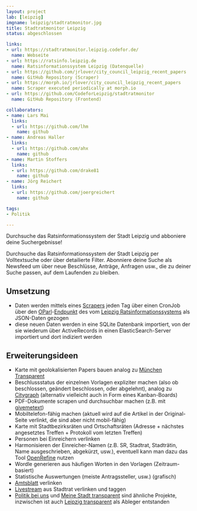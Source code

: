 ```yaml
---
layout: project
lab: [leipzig]
imgname: leipzig/stadtratmonitor.jpg
title: Stadtratmonitor Leipzig
status: abgeschlossen

links:
- url: https://stadtratmonitor.leipzig.codefor.de/
  name: Webseite
- url: https://ratsinfo.leipzig.de
  name: Ratsinformationssystem Leipzig (Datenquelle)
- url: https://github.com/jrlover/city_council_leipzig_recent_papers
  name: GitHub Repository (Scraper)
- url: https://morph.io/jrlover/city_council_leipzig_recent_papers
  name: Scraper executed periodically at morph.io
- url: https://github.com/CodeforLeipzig/stadtratmonitor
  name: GitHub Repository (Frontend)

collaborators:
- name: Lars Mai
  links:
  - url: https://github.com/lhm
    name: github
- name: Andreas Haller
  links:
  - url: https://github.com/ahx
    name: github
- name: Martin Stoffers
  links:
  - url: https://github.com/drake81
    name: github
- name: Jörg Reichert
  links:
  - url: https://github.com/joergreichert
    name: github

tags:
- Politik

---
```


Durchsuche das Ratsinformationssystem der Stadt Leipzig und abboniere deine Suchergebnisse!


Durchsuche das Ratsinformationssystem der Stadt
Leipzig per Volltextsuche oder über detailierte Filter. Abonniere deine Suche als Newsfeed um über neue Beschlüsse, Anträge, Anfragen usw., die zu deiner Suche passen, auf dem Laufenden zu bleiben.

## Umsetzung
 * Daten werden mittels eines [Scrapers](https://github.com/CodeforLeipzig/allris-scraper) jeden Tag über einen CronJob über den [OParl](https://oparl.org)-[Endpunkt](https://ratsinfo.leipzig.de/bi/oparl/1.0/bodies.asp?id=2387) des vom [Leipzig Ratsinformationssystems](https://ratsinfo.leipzig.de/) als JSON-Daten gezogen
 * diese neuen Daten werden in eine SQLite Datenbank importiert, von der sie wiederum über ActiveRecords in einen ElasticSearch-Server importiert und dort indiziert werden

## Erweiterungsideen
 * Karte mit geolokalisierten Papers bauen analog zu [München Transparent](https://www.muenchen-transparent.de)
 * Beschlussstatus der einzelnen Vorlagen expliziter machen (also ob beschlossen, geändert beschlossen, oder abgelehnt), analog zu [Citygraph](https://github.com/sascha11110/hackatum-citygraph) (alternativ vielleicht auch in Form eines Kanban-Boards)
 * PDF-Dokumente scrapen und durchsuchbar machen (z.B. mit [givemetext](http://givemetext.okfnlabs.org))
 * Mobiltelefon-fähig machen (aktuell wird auf die Artikel in der Original-Seite verlinkt, die sind aber nicht mobil-fähig)
 * Karte mit Stadtbezirksräten und Ortschaftsräten (Adresse + nächstes angesetztes Treffen + Protokoll vom letzten Treffen)
 * Personen bei Einreichern verlinken
 * Harmonisieren der Einreicher-Namen (z.B. SR, Stadtrat, Stadträtin, Name ausgeschrieben, abgekürzt, usw.), eventuell kann man dazu das Tool [OpenRefine](http://openrefine.org) nutzen
 * Wordle generieren aus häufigen Worten in den Vorlagen (Zeitraum-basiert)
 * Statistische Auswertungen (meiste Antragssteller, usw.) (grafisch)
 * [Amtsblatt](https://www.leipzig.de/buergerservice-und-verwaltung/stadtverwaltung/amtsblatt/) verlinken
 * [Livestream](https://www.l-iz.de/tag/livestream) aus Stadtrat verlinken und taggen
 * [Politik bei uns](https://politik-bei-uns.de) und [Meine Stadt transparent](https://meine-stadt-transparent.de) sind ähnliche Projekte, inzwischen ist auch [Leipzig transparent](https://leipzig-transparent.de) als Ableger entstanden